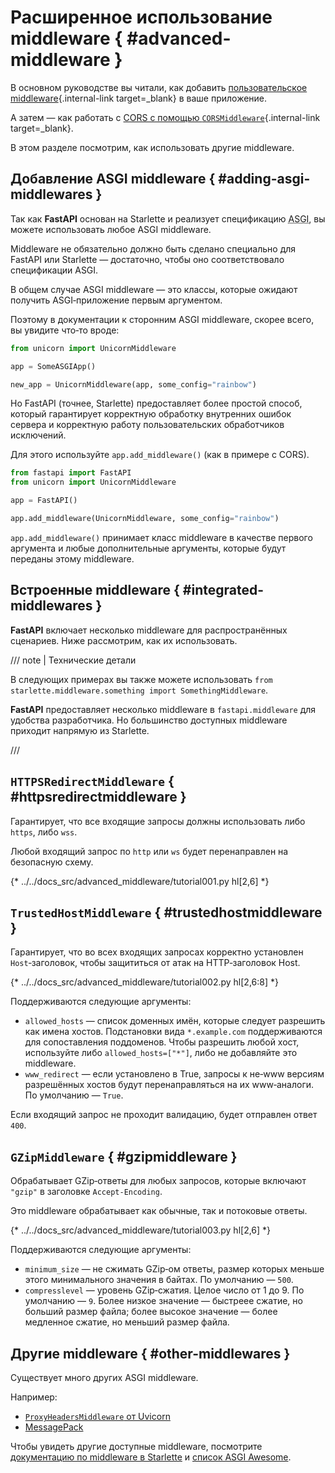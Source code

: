 # Расширенное использование middleware { #advanced-middleware }

В основном руководстве вы читали, как добавить [пользовательское middleware](../tutorial/middleware.md){.internal-link target=_blank} в ваше приложение.

А затем — как работать с [CORS с помощью `CORSMiddleware`](../tutorial/cors.md){.internal-link target=_blank}.

В этом разделе посмотрим, как использовать другие middleware.

## Добавление ASGI middleware { #adding-asgi-middlewares }

Так как **FastAPI** основан на Starlette и реализует спецификацию <abbr title="Asynchronous Server Gateway Interface – Асинхронный шлюзовой интерфейс сервера">ASGI</abbr>, вы можете использовать любое ASGI middleware.

Middleware не обязательно должно быть сделано специально для FastAPI или Starlette — достаточно, чтобы оно соответствовало спецификации ASGI.

В общем случае ASGI middleware — это классы, которые ожидают получить ASGI‑приложение первым аргументом.

Поэтому в документации к сторонним ASGI middleware, скорее всего, вы увидите что‑то вроде:

```Python
from unicorn import UnicornMiddleware

app = SomeASGIApp()

new_app = UnicornMiddleware(app, some_config="rainbow")
```

Но FastAPI (точнее, Starlette) предоставляет более простой способ, который гарантирует корректную обработку внутренних ошибок сервера и корректную работу пользовательских обработчиков исключений.

Для этого используйте `app.add_middleware()` (как в примере с CORS).

```Python
from fastapi import FastAPI
from unicorn import UnicornMiddleware

app = FastAPI()

app.add_middleware(UnicornMiddleware, some_config="rainbow")
```

`app.add_middleware()` принимает класс middleware в качестве первого аргумента и любые дополнительные аргументы, которые будут переданы этому middleware.

## Встроенные middleware { #integrated-middlewares }

**FastAPI** включает несколько middleware для распространённых сценариев. Ниже рассмотрим, как их использовать.

/// note | Технические детали

В следующих примерах вы также можете использовать `from starlette.middleware.something import SomethingMiddleware`.

**FastAPI** предоставляет несколько middleware в `fastapi.middleware` для удобства разработчика. Но большинство доступных middleware приходит напрямую из Starlette.

///

## `HTTPSRedirectMiddleware` { #httpsredirectmiddleware }

Гарантирует, что все входящие запросы должны использовать либо `https`, либо `wss`.

Любой входящий запрос по `http` или `ws` будет перенаправлен на безопасную схему.

{* ../../docs_src/advanced_middleware/tutorial001.py hl[2,6] *}

## `TrustedHostMiddleware` { #trustedhostmiddleware }

Гарантирует, что во всех входящих запросах корректно установлен `Host`‑заголовок, чтобы защититься от атак на HTTP‑заголовок Host.

{* ../../docs_src/advanced_middleware/tutorial002.py hl[2,6:8] *}

Поддерживаются следующие аргументы:

- `allowed_hosts` — список доменных имён, которые следует разрешить как имена хостов. Подстановки вида `*.example.com` поддерживаются для сопоставления поддоменов. Чтобы разрешить любой хост, используйте либо `allowed_hosts=["*"]`, либо не добавляйте это middleware.
- `www_redirect` — если установлено в True, запросы к не‑www версиям разрешённых хостов будут перенаправляться на их www‑аналоги. По умолчанию — `True`.

Если входящий запрос не проходит валидацию, будет отправлен ответ `400`.

## `GZipMiddleware` { #gzipmiddleware }

Обрабатывает GZip‑ответы для любых запросов, которые включают `"gzip"` в заголовке `Accept-Encoding`.

Это middleware обрабатывает как обычные, так и потоковые ответы.

{* ../../docs_src/advanced_middleware/tutorial003.py hl[2,6] *}

Поддерживаются следующие аргументы:

- `minimum_size` — не сжимать GZip‑ом ответы, размер которых меньше этого минимального значения в байтах. По умолчанию — `500`.
- `compresslevel` — уровень GZip‑сжатия. Целое число от 1 до 9. По умолчанию — `9`. Более низкое значение — быстреее сжатие, но больший размер файла; более высокое значение — более медленное сжатие, но меньший размер файла.

## Другие middleware { #other-middlewares }

Существует много других ASGI middleware.

Например:

- <a href="https://github.com/encode/uvicorn/blob/master/uvicorn/middleware/proxy_headers.py" class="external-link" target="_blank">`ProxyHeadersMiddleware` от Uvicorn</a>
- <a href="https://github.com/florimondmanca/msgpack-asgi" class="external-link" target="_blank">MessagePack</a>

Чтобы увидеть другие доступные middleware, посмотрите <a href="https://www.starlette.dev/middleware/" class="external-link" target="_blank">документацию по middleware в Starlette</a> и <a href="https://github.com/florimondmanca/awesome-asgi" class="external-link" target="_blank">список ASGI Awesome</a>.
